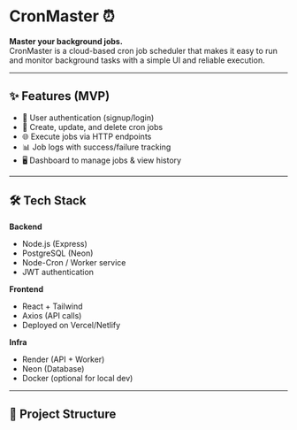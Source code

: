 # CronMaster ⏰

**Master your background jobs.**  
CronMaster is a cloud-based cron job scheduler that makes it easy to run and monitor background tasks with a simple UI and reliable execution.

---

## ✨ Features (MVP)
- 🔐 User authentication (signup/login)
- 📝 Create, update, and delete cron jobs
- 🌐 Execute jobs via HTTP endpoints
- 📊 Job logs with success/failure tracking
- 🖥️ Dashboard to manage jobs & view history

---

## 🛠️ Tech Stack
**Backend**
- Node.js (Express)
- PostgreSQL (Neon)
- Node-Cron / Worker service
- JWT authentication

**Frontend**
- React + Tailwind
- Axios (API calls)
- Deployed on Vercel/Netlify

**Infra**
- Render (API + Worker)
- Neon (Database)
- Docker (optional for local dev)

---

## 📂 Project Structure
